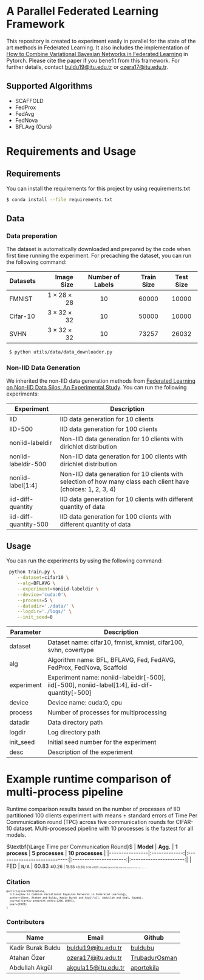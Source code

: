 # A Parallel Federated Learning Framework
This repository is created to experiment easily in parallel for the state of the art methods in Federated Learning. It also includes the implementation of [How to Combine Variational Bayesian Networks in Federated Learning](https://arxiv.org/abs/2206.10897) in Pytorch. Please cite the paper if you benefit from this framework. For further details, contact buldu19@itu.edu.tr or ozera17@itu.edu.tr. 

## Supported Algorithms 

- SCAFFOLD
- FedProx
- FedAvg
- FedNova
- BFLAvg (Ours)

# Requirements and Usage
## Requirements 
 You can install the requirements for this project by using requirements.txt

 ```sh
 $ conda install --file requirements.txt
```
## Data
### Data preperation
 The dataset is automatically downloaded and prepared by the code when first time running the experiment. For precaching the dataset, you can run the following command:

| $\textbf{Datasets}$ |     $\textbf{Image Size}$ | $\textbf{Number of Labels}$ | $\textbf{Train Size}$ | $\textbf{Test Size}$ |
|-------------------|------------------------:|:-----------------:|:-------------------:|:------------------:|
| FMNIST            | $1 \times 28 \times 28$ |        $10$       |       $60000$       |       $10000$      |
| Cifar-10          | $3 \times 32 \times 32$ |        $10$       |       $50000$       |       $10000$      |
| SVHN              | $3 \times 32 \times 32$ |        $10$       |       $73257$       |       $26032$      |

```sh
 $ python utils/data/data_downloader.py
```

### Non-IID Data Generation
We inherited the non-IID data generation methods from [Federated Learning on Non-IID Data Silos: An Experimental Study](https://arxiv.org/pdf/2102.02079). You can run the following experiments:

| Experiment | Description |
|------------|-------------|
| IID        | IID data generation for 10 clients |
| IID-500    | IID data generation for 100 clients |
| noniid-labeldir    | Non-IID data generation for 10 clients with dirichlet distribution |
| noniid-labeldir-500    | Non-IID data generation for 100 clients with dirichlet distribution |
| noniid-label[1:4]    | Non-IID data generation for 10 clients with selection of how many class each client have (choices: 1, 2, 3, 4) |
| iid-diff-quantity    | IID data generation for 10 clients with different quantity of data |
| iid-diff-quantity-500    | IID data generation for 100 clients with different quantity of data |

## Usage
 You can run the experiments by using the following command:

```sh
 python train.py \
    --dataset=cifar10 \
    --alg=BFLAVG \
    --experiment=noniid-labeldir \
    --device='cuda:0'\
    --process=5 \
    --datadir='./data/' \
    --logdir='./logs/' \
    --init_seed=0
```

| Parameter | Description |
| ------ | ------ |
| dataset | Dataset name: cifar10, fmnist, kmnist, cifar100, svhn, covertype|
| alg | Algorithm name: BFL, BFLAVG, Fed, FedAVG, FedProx, FedNova, Scaffold|
| experiment | Experiment name: noniid-labeldir[-500], iid[-500], noniid-label[1:4], iid-dif-quantity[-500]|
| device | Device name: cuda:0, cpu|
| process | Number of processes for multiprocessing |
| datadir | Data directory path |
| logdir | Log directory path |
| init_seed | Initial seed number for the experiment |
| desc | Description of the experiment |

# Example runtime comparison of multi-process pipeline
Runtime comparison results based on the number of processes of IID partitioned 100 clients experiment with means $\pm$ standard errors of Time Per Communication round (TPC) across five communication rounds for CIFAR-10 dataset.  Multi-processed pipeline with 10 processes is the fastest for all models.

$\textbf{\Large Time per Communication Round}$
| $\textbf{Model}$ | $\textbf{Agg.}$ |      $\textbf{1 process}$      |  $\textbf{5 processes}$  |  $\textbf{10 processes}$ |
|----------------|:-------------:|:----------------------------:|:----------------------:|:----------------------:|
| FED            |  $\texttt{N/A}$ |    $60.83$ <small>$\pm 0.26$<small>    | $15.55$ <small>$\pm 0.51$<small> |  $9.30$ <small>$\pm 0.07$<small> |
| FEDAVG         |  $\texttt{N/A}$ |    $60.90$ <small>$\pm 0.18$<small>    | $15.57$ <small>$\pm 0.39$<small> |  $9.22$ <small>$\pm 0.20$<small> |
| FVBA           |  $\texttt{EAA}$ |    $72.77$ <small>$\pm 0.18$<small>    | $16.22$ <small>$\pm 0.05$<small> |  $9.49$ <small>$\pm 0.06$<small> |
|                |  $\texttt{GAA}$ |    $71.23$ <small>$\pm 0.88$<small>    | $16.48$ <small>$\pm 0.10$<small> |  $9.41$ <small>$\pm 0.05$<small> |
|                | $\texttt{AALV}$ |    $72.10$ <small>$\pm 0.36$<small>    | $16.33$ <small>$\pm 0.10$<small> |  $9.51$ <small>$\pm 0.09$<small> |
|                |  $\texttt{PPA}$ |    $66.95$ <small>$\pm 0.31$<small>    | $18.06$ <small>$\pm 0.20$<small> | $11.23$ <small>$\pm 0.16$<small> |
|                |  $\texttt{CF}$  |    $72.53$ <small>$\pm 0.29$<small>    | $16.34$ <small>$\pm 0.10$<small> |  $9.36$ <small>$\pm 0.14$<small> |
| FVBWA          |  $\texttt{EAA}$ |    $72.38$ <small>$\pm 0.31$<small>    | $16.45$ <small>$\pm 0.06$<small> |  $9.44$ <small>$\pm 0.11$<small> |
|                |  $\texttt{GAA}$ |    $72.78$ <small>$\pm 0.15$<small>    | $15.88$ <small>$\pm 0.25$<small> |  $9.42$ <small>$\pm 0.11$<small> |
|                | $\texttt{AALV}$ |    $72.41$ <small>$\pm 0.24$<small>    | $16.19$ <small>$\pm 0.09$<small> |  $9.64$ <small>$\pm 0.13$<small> |
|                |  $\texttt{PPA}$ |    $67.51$ <small>$\pm 0.16$<small>    | $17.99$ <small>$\pm 0.42$<small> | $11.15$ <small>$\pm 0.12$<small> |
|                |  $\texttt{CF}$  |    $72.86$ <small>$\pm 0.40$<small>    | $17.22$ <small>$\pm 0.40$<small> | $10.56$ <small>$\pm 0.08$<small> |


# Citation
```latex
@article{ozer2022combine,
  title={How to Combine Variational Bayesian Networks in Federated Learning},
  author={Ozer, Atahan and Buldu, Kadir Burak and Akg{\"u}l, Abdullah and Unal, Gozde},
  journal={arXiv preprint arXiv:2206.10897},
  year={2022}
}
```

# Contributors

| Name | Email |  Github |
| ------ | ------ | ------ |
| Kadir Burak Buldu | buldu19@itu.edu.tr | [buldubu](https://github.com/buldubu) |
| Atahan Özer | ozera17@itu.edu.tr | [TrubadurOsman](https://github.com/TrubadurOsman) |
| Abdullah Akgül | akgula15@itu.edu.tr | [aportekila](https://github.com/aportekila) |
